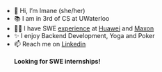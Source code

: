 * 👋 Hi, I’m Imane (she/her)
* 📚 I am in 3rd of CS at UWaterloo
* 👩‍💻 I have SWE <a href="https://github.com/EnamiYa/Resume/blob/main/imane_yacoubi.pdf">experience</a> at <a href="https://www.huawei.com/ca/">Huawei</a> and <a href="https://www.maxon.net/en/">Maxon</a>
* ✨ I enjoy Backend Development, Yoga and Poker
* 📫 Reach me on <a href="https://www.linkedin.com/in/iyacoubi/" >Linkedin</a>
  <br>
  <br>
  <strong>
     Looking for SWE internships!
  </strong>
